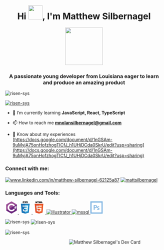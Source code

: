 <h1 align="center">Hi <img src="https://raw.githubusercontent.com/nixin72/nixin72/master/wave.gif" height="45" width="45">, I'm Matthew Silbernagel</h1>

<p align="center">
<img src="https://user-images.githubusercontent.com/118539484/219250098-0de4dbc8-8ec5-4d49-a4e0-cb8ea9b02a34.gif" width="120" height="120">
</p>

<h3 align="center">A passionate young developer from Louisiana eager to learn and produce an amazing product</h3>

<p align="left"> <img src="https://komarev.com/ghpvc/?username=risen-sys&label=Profile%20views&color=0e75b6&style=flat" alt="risen-sys" /> </p>

<p align="left"> <a href="https://github.com/ryo-ma/github-profile-trophy"><img src="https://github-profile-trophy.vercel.app/?username=risen-sys" alt="risen-sys" /></a> </p>

- 🌱 I’m currently learning **JavaScript, React, TypeScript**

- 📫 How to reach me **mnolansilbernagel@gmail.com**

- 📄 Know about my experiences [https://docs.google.com/document/d/1nGSAm-9uMyjA75onHofzhogTICfJ_h1UHjDCda0SkrU/edit?usp=sharing](https://docs.google.com/document/d/1nGSAm-9uMyjA75onHofzhogTICfJ_h1UHjDCda0SkrU/edit?usp=sharing)

<h3 align="left">Connect with me:</h3>
<p align="left">
<a href="https://linkedin.com/in/www.linkedin.com/in/matthew-silbernagel-62125a87" target="blank"><img align="center" src="https://raw.githubusercontent.com/rahuldkjain/github-profile-readme-generator/master/src/images/icons/Social/linked-in-alt.svg" alt="www.linkedin.com/in/matthew-silbernagel-62125a87" height="30" width="40" /></a>
<a href="https://instagram.com/mattsilbernagel" target="blank"><img align="center" src="https://raw.githubusercontent.com/rahuldkjain/github-profile-readme-generator/master/src/images/icons/Social/instagram.svg" alt="mattsilbernagel" height="30" width="40" /></a>
</p>

<h3 align="left">Languages and Tools:</h3>
<p align="left"> <a href="https://www.w3schools.com/cs/" target="_blank" rel="noreferrer"> <img src="https://raw.githubusercontent.com/devicons/devicon/master/icons/csharp/csharp-original.svg" alt="csharp" width="40" height="40"/> </a> <a href="https://www.w3schools.com/css/" target="_blank" rel="noreferrer"> <img src="https://raw.githubusercontent.com/devicons/devicon/master/icons/css3/css3-original-wordmark.svg" alt="css3" width="40" height="40"/> </a> <a href="https://www.w3.org/html/" target="_blank" rel="noreferrer"> <img src="https://raw.githubusercontent.com/devicons/devicon/master/icons/html5/html5-original-wordmark.svg" alt="html5" width="40" height="40"/> </a> <a href="https://www.adobe.com/in/products/illustrator.html" target="_blank" rel="noreferrer"> <img src="https://www.vectorlogo.zone/logos/adobe_illustrator/adobe_illustrator-icon.svg" alt="illustrator" width="40" height="40"/> </a> <a href="https://www.microsoft.com/en-us/sql-server" target="_blank" rel="noreferrer"> <img src="https://www.svgrepo.com/show/303229/microsoft-sql-server-logo.svg" alt="mssql" width="40" height="40"/> </a> <a href="https://www.photoshop.com/en" target="_blank" rel="noreferrer"> <img src="https://raw.githubusercontent.com/devicons/devicon/master/icons/photoshop/photoshop-line.svg" alt="photoshop" width="40" height="40"/> </a> </p>

<p><img align="left" src="https://github-readme-stats.vercel.app/api/top-langs?username=risen-sys&show_icons=true&locale=en&layout=compact" alt="risen-sys" /></p>

<p>&nbsp;<img align="center" src="https://github-readme-stats.vercel.app/api?username=risen-sys&show_icons=true&locale=en" alt="risen-sys" /></p>

<p><img align="center" src="https://github-readme-streak-stats.herokuapp.com/?user=risen-sys&" alt="risen-sys" /></p>

<a href="https://app.daily.dev/RisenSan"><img src="https://api.daily.dev/devcards/93ebe8432cdc498f9476369d4adcff2f.png?r=v71" align="right" width="300" height="300" alt="Matthew Silbernagel's Dev Card"/></a>

